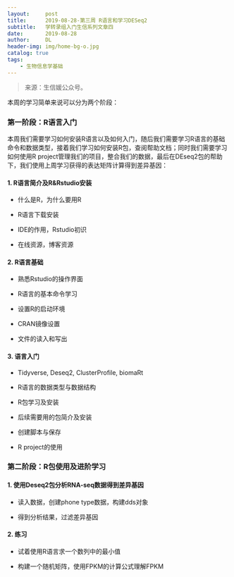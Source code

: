 ```yaml
---
layout:     post
title:      2019-08-28-第三周 R语言和学习DESeq2
subtitle:   学转录组入门生信系列文章四
date:       2019-08-28
author:     DL
header-img: img/home-bg-o.jpg
catalog: true
tags:
    - 生物信息学基础
---
```


> 来源：生信媛公众号。


本周的学习简单来说可以分为两个阶段：

### 第一阶段：R语言入门

本周我们需要学习如何安装R语言以及如何入门，随后我们需要学习R语言的基础命令和数据类型，接着我们学习如何安装R包，查阅帮助文档；同时我们需要学习如何使用R  project管理我们的项目，整合我们的数据，最后在DEseq2包的帮助下，我们使用上周学习获得的表达矩阵计算得到差异基因：

#### 1. R语言简介及R&Rstudio安装

- 什么是R，为什么要用R

- R语言下载安装

- IDE的作用，Rstudio初识

- 在线资源，博客资源

#### 2. R语言基础

- 熟悉Rstudio的操作界面

- R语言的基本命令学习

- 设置R的启动环境

- CRAN镜像设置

- 文件的读入和写出

#### 3. 语言入门

- Tidyverse, Deseq2, ClusterProfile, biomaRt

- R语言的数据类型与数据结构

- R包学习及安装

- 后续需要用的包简介及安装

- 创建脚本与保存

- R project的使用

### 第二阶段：R包使用及进阶学习

#### 1. 使用Deseq2包分析RNA-seq数据得到差异基因

- 读入数据，创建phone type数据，构建dds对象

- 得到分析结果，过滤差异基因

#### 2. 练习

- 试着使用R语言求一个数列中的最小值

- 构建一个随机矩阵，使用FPKM的计算公式理解FPKM